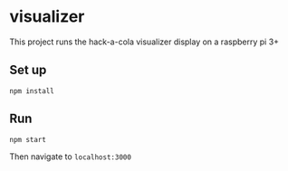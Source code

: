 # visualizer

This project runs the hack-a-cola visualizer display on a raspberry pi 3+

## Set up

```
npm install
```

## Run

```
npm start
```

Then navigate to `localhost:3000`
